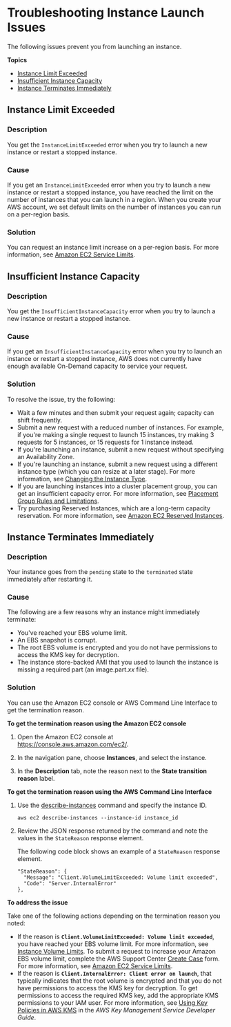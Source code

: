 # Troubleshooting Instance Launch Issues<a name="troubleshooting-launch"></a>

The following issues prevent you from launching an instance\.

**Topics**
+ [Instance Limit Exceeded](#troubleshooting-launch-limit)
+ [Insufficient Instance Capacity](#troubleshooting-launch-capacity)
+ [Instance Terminates Immediately](#troubleshooting-launch-internal)

## Instance Limit Exceeded<a name="troubleshooting-launch-limit"></a>

### Description<a name="troubleshooting-launch-limit-description"></a>

You get the `InstanceLimitExceeded` error when you try to launch a new instance or restart a stopped instance\.

### Cause<a name="troubleshooting-launch-limit-cause"></a>

If you get an `InstanceLimitExceeded` error when you try to launch a new instance or restart a stopped instance, you have reached the limit on the number of instances that you can launch in a region\. When you create your AWS account, we set default limits on the number of instances you can run on a per\-region basis\.

### Solution<a name="troubleshooting-launch-limit-solution"></a>

You can request an instance limit increase on a per\-region basis\. For more information, see [Amazon EC2 Service Limits](ec2-resource-limits.md)\.

## Insufficient Instance Capacity<a name="troubleshooting-launch-capacity"></a>

### Description<a name="troubleshooting-launch-capacity-description"></a>

You get the `InsufficientInstanceCapacity` error when you try to launch a new instance or restart a stopped instance\.

### Cause<a name="troubleshooting-launch-capacity-description"></a>

If you get an `InsufficientInstanceCapacity` error when you try to launch an instance or restart a stopped instance, AWS does not currently have enough available On\-Demand capacity to service your request\.

### Solution<a name="troubleshooting-launch-capacity-description"></a>

To resolve the issue, try the following:
+ Wait a few minutes and then submit your request again; capacity can shift frequently\.
+ Submit a new request with a reduced number of instances\. For example, if you're making a single request to launch 15 instances, try making 3 requests for 5 instances, or 15 requests for 1 instance instead\.
+ If you're launching an instance, submit a new request without specifying an Availability Zone\.
+ If you're launching an instance, submit a new request using a different instance type \(which you can resize at a later stage\)\. For more information, see [Changing the Instance Type](ec2-instance-resize.md)\.
+ If you are launching instances into a cluster placement group, you can get an insufficient capacity error\. For more information, see [Placement Group Rules and Limitations](placement-groups.md#concepts-placement-groups)\.
+ Try purchasing Reserved Instances, which are a long\-term capacity reservation\. For more information, see [Amazon EC2 Reserved Instances](https://aws.amazon.com/ec2/purchasing-options/reserved-instances/)\.

## Instance Terminates Immediately<a name="troubleshooting-launch-internal"></a>

### Description<a name="troubleshooting-launch-internal-description"></a>

Your instance goes from the `pending` state to the `terminated` state immediately after restarting it\.

### Cause<a name="troubleshooting-launch-internal-cause"></a>

The following are a few reasons why an instance might immediately terminate:
+ You've reached your EBS volume limit\.
+ An EBS snapshot is corrupt\.
+ The root EBS volume is encrypted and you do not have permissions to access the KMS key for decryption\.
+ The instance store\-backed AMI that you used to launch the instance is missing a required part \(an image\.part\.*xx* file\)\.

### Solution<a name="troubleshooting-launch-internal-solution"></a>

You can use the Amazon EC2 console or AWS Command Line Interface to get the termination reason\.

**To get the termination reason using the Amazon EC2 console**

1. Open the Amazon EC2 console at [https://console\.aws\.amazon\.com/ec2/](https://console.aws.amazon.com/ec2/)\.

1. In the navigation pane, choose **Instances**, and select the instance\.

1. In the **Description** tab, note the reason next to the **State transition reason** label\.

**To get the termination reason using the AWS Command Line Interface**

1. Use the [describe\-instances](http://docs.aws.amazon.com/cli/latest/reference/ec2/describe-instances.html) command and specify the instance ID\.

   ```
   aws ec2 describe-instances --instance-id instance_id
   ```

1. Review the JSON response returned by the command and note the values in the `StateReason` response element\.

   The following code block shows an example of a `StateReason` response element\.

   ```
   "StateReason": {
     "Message": "Client.VolumeLimitExceeded: Volume limit exceeded", 
     "Code": "Server.InternalError"
   },
   ```

**To address the issue**

Take one of the following actions depending on the termination reason you noted:
+ If the reason is **`Client.VolumeLimitExceeded: Volume limit exceeded`**, you have reached your EBS volume limit\. For more information, see [Instance Volume Limits](volume_limits.md)\. To submit a request to increase your Amazon EBS volume limit, complete the AWS Support Center [Create Case](https://console.aws.amazon.com/support/home#/case/create?issueType=service-limit-increase&limitType=service-code-ebs) form\. For more information, see [Amazon EC2 Service Limits](ec2-resource-limits.md)\.
+ If the reason is **`Client.InternalError: Client error on launch`**, that typically indicates that the root volume is encrypted and that you do not have permissions to access the KMS key for decryption\. To get permissions to access the required KMS key, add the appropriate KMS permissions to your IAM user\. For more information, see [Using Key Policies in AWS KMS](http://docs.aws.amazon.com/kms/latest/developerguide/key-policies.html) in the *AWS Key Management Service Developer Guide*\.